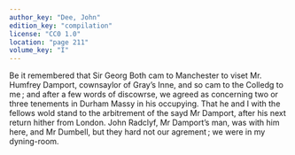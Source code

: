 ```yaml
---
author_key: "Dee, John"
edition_key: "compilation"
license: "CC0 1.0"
location: "page 211"
volume_key: "I"
---
```

Be it remembered that Sir Georg Both cam to Manchester to viset Mr. Humfrey
Damport, cownsaylor of Gray’s Inne, and so cam to the Colledg to me ; and after
a few words of discowrse, we agreed as concerning two or three tenements in
Durham Massy in his occupying. That he and I with the fellows wold stand to the
arbitrement of the sayd Mr Damport, after his next return hither from London.
John Radclyf, Mr Damport’s man, was with him here, and Mr Dumbell, but they
hard not our agrement ; we were in my dyning-room.
